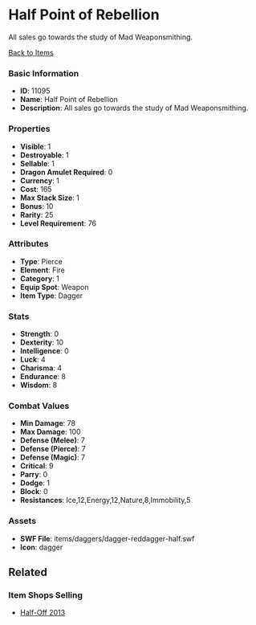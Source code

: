 # Half Point of Rebellion

All sales go towards the study of Mad Weaponsmithing.

[Back to Items](../items.md)

### Basic Information

- **ID**: 11095
- **Name**: Half Point of Rebellion
- **Description**: All sales go towards the study of Mad Weaponsmithing.

### Properties

- **Visible**: 1
- **Destroyable**: 1
- **Sellable**: 1
- **Dragon Amulet Required**: 0
- **Currency**: 1
- **Cost**: 165
- **Max Stack Size**: 1
- **Bonus**: 10
- **Rarity**: 25
- **Level Requirement**: 76

### Attributes

- **Type**: Pierce
- **Element**: Fire
- **Category**: 1
- **Equip Spot**: Weapon
- **Item Type**: Dagger

### Stats

- **Strength**: 0
- **Dexterity**: 10
- **Intelligence**: 0
- **Luck**: 4
- **Charisma**: 4
- **Endurance**: 8
- **Wisdom**: 8

### Combat Values

- **Min Damage**: 78
- **Max Damage**: 100
- **Defense (Melee)**: 7
- **Defense (Pierce)**: 7
- **Defense (Magic)**: 7
- **Critical**: 9
- **Parry**: 0
- **Dodge**: 1
- **Block**: 0
- **Resistances**: Ice,12,Energy,12,Nature,8,Immobility,5

### Assets

- **SWF File**: items/daggers/dagger-reddagger-half.swf
- **Icon**: dagger

## Related

### Item Shops Selling

- [Half-Off 2013](../item-shops/386-half-off-2013.md)

